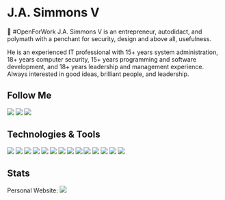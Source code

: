 # J.A. Simmons V
:construction_worker: #OpenForWork
J.A. Simmons V is an entrepreneur, autodidact, and polymath with a penchant for security, design and above all, usefulness.

He is an experienced IT professional with 15+ years system administration, 18+ years computer security, 15+ years programming and software development, and 18+ years leadership and management experience. Always interested in good ideas, brilliant people, and leadership.

## Follow Me
![](https://img.shields.io/keybase/pgp/jasimmonsv)
[![](https://img.shields.io/badge/-LinkedIn-informational?style=flat-square&logo=Linkedin&logoColor=white&link=https://linkedin.com/in/jasimmonsv)](https://linkedin.com/in/jasimmonsv)
[![](https://img.shields.io/badge/-Instagram-informational?style=flat-square&logo=Instagram&logoColor=white&link=https://www.instagram.com/jasimmonsv/)](https://www.instagram.com/jasimmonsv/)




## Technologies & Tools
![](https://img.shields.io/badge/OS-Linux-informational?style=flat&logo=linux&logoColor=white)
![](https://img.shields.io/badge/Editor-VIM-informational?style=flat&logo=vim&logoColor=white)
![](https://img.shields.io/badge/Editor-Pycharm-informational?style=flat&logo=pycharm&logoColor=white)
![](https://img.shields.io/badge/Code-Python-informational?style=flat&logo=python&logoColor=white&link=https://github.com/jasimmonsv?tab=repositories&language=python)
![](https://img.shields.io/badge/Code-JavaScript-informational?style=flat&logo=javascript&logoColor=white&link=https://github.com/jasimmonsv?tab=repositories&language=javascript)
![](https://img.shields.io/badge/Code-Java-informational?style=flat&logo=java&logoColor=white&link=https://github.com/jasimmonsv?tab=repositories&language=javas)
![](https://img.shields.io/badge/Library-Angular-informational?style=flat&logo=angular&logoColor=white)
![](https://img.shields.io/badge/Shell-Bash-informational?style=flat&logo=gnu-bash&logoColor=white&link=https://github.com/jasimmonsv?tab=repositories&language=bash)
![](https://img.shields.io/badge/Tools-Git-informational?style=flat&logo=git&logoColor=white)
![](https://img.shields.io/badge/Tools-PostgreSQL-informational?style=flat&logo=postgresql&logoColor=white)
![](https://img.shields.io/badge/Tools-Docker-informational?style=flat&logo=docker&logoColor=white)
![](https://img.shields.io/badge/Cloud-Amazon_AWS-informational?style=flat&logo=amazon-aws&logoColor=white)
![](https://img.shields.io/badge/Repos-Gitlab-informational?style=flat&logo=gitlab&logoColor=white&link=https://github.com/jasimmonsv)
![](https://img.shields.io/badge/Repos-Github-informational?style=flat&logo=github&logoColor=white&link=https://gitlab.com/jasimmonsv)
<!-- ![](https://img.shields.io/badge/Tools-Kubernetes-informational?style=flat&logo=kubernetes&logoColor=white&color=2bbc8a) -->

## Stats
Personal Website: ![](https://img.shields.io/uptimerobot/ratio/m785768336-41c02c4995def8589a686cb2)
